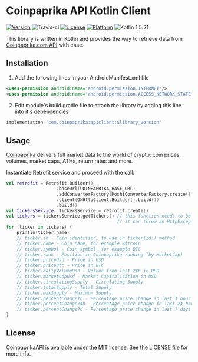 # Coinpaprika API Kotlin Client

[![Version](https://img.shields.io/badge/Version-0.5.0-blue.svg)](https://coinpaprika.com/pl/)
![Travis-ci](https://api.travis-ci.org/coinpaprika/coinpaprika-api-kotlin-client.svg)
[![License](https://img.shields.io/cocoapods/l/CoinpaprikaAPI.svg?style=flat)](https://opensource.org/licenses/MIT)
[![Platform](https://img.shields.io/badge/Platform-Android-blue.svg?style=flat)](https://developer.android.com/about/)
![Kotlin 1.5.21](https://img.shields.io/badge/Kotlin-1.5.30-orange.svg)

This library is written in Kotlin and provides the way to retrieve data from [Coinpaprika.com API](https://api.coinpaprika.com/) with ease.

## Installation
1. Add the following lines in your AndroidManifest.xml file
```xml
<uses-permission android:name="android.permission.INTERNET"/>
<uses-permission android:name="android.permission.ACCESS_NETWORK_STATE"/>
```

2. Edit module's build.gradle file to attach the library by adding this line into it's dependencies
```gradle
implementation 'com.coinpaprika:apiclient:$library_version'
```

## Usage
[Coinpaprika](https://coinpaprika.com) delivers full market data to the world of crypto: coin prices, volumes, market caps, ATHs, return rates and more.

Instantiate Retrofit service and proceed with the call:
```kotlin
val retrofit = Retrofit.Builder()
                   .baseUrl(COINPAPRIKA_BASE_URL)
                   .addConverterFactory(MoshiConverterFactory.create())
                   .client(OkHttpClient.Builder().build())
                   .build()
val tickersService: TickersService = retrofit.create()
val tickers = tickersService.getTickers() // this function needs to be called in a coroutine
                                          // it can throw an HttpException or an IOException
for (ticker in tickers) {
    println(ticker.name)
    // ticker.id - Coin identifier, to use in ticker(id:) method
    // ticker.name - Coin name, for example Bitcoin
    // ticker.symbol - Coin symbol, for example BTC
    // ticker.rank - Position in Coinpaprika ranking (by MarketCap)
    // ticker.priceUsd - Price in USD
    // ticker.priceBtc - Price in BTC
    // ticker.dailyVolumeUsd - Volume from last 24h in USD
    // ticker.marketCapUsd - Market Capitalization in USD
    // ticker.circulatingSupply - Circulating Supply
    // ticker.totalSupply - Total Supply
    // ticker.maxSupply - Maximum Supply
    // ticker.percentChange1h - Percentage price change in last 1 hour
    // ticker.percentChange24h - Percentage price change in last 24 hours
    // ticker.percentChange7d - Percentage price change in last 7 days
}
```

## License

CoinpaprikaAPI is available under the MIT license. See the LICENSE file for more info.
